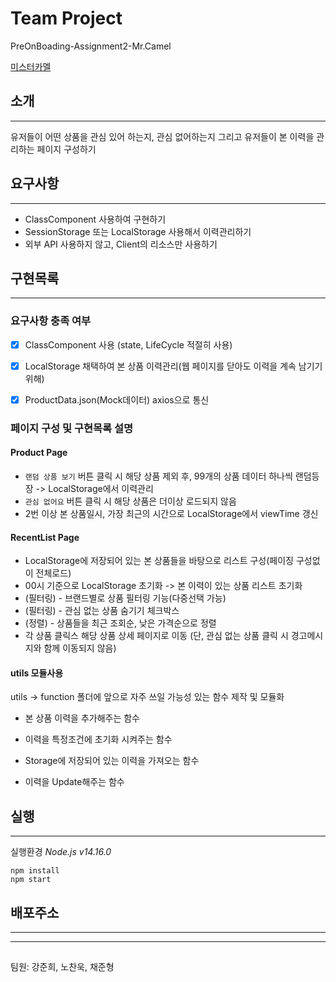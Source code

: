 # Team Project
PreOnBoading-Assignment2-Mr.Camel

[미스터카멜](https://mrcamel.co.kr/)

## 소개
***
유저들이 어떤 상품을 관심 있어 하는지, 관심 없어하는지 그리고 유저들이 본 이력을 관리하는 페이지 구성하기


## 요구사항
***
* ClassComponent 사용하여 구현하기
* SessionStorage 또는 LocalStorage 사용해서 이력관리하기
* 외부 API 사용하지 않고, Client의 리소스만 사용하기

## 구현목록
***
### 요구사항 충족 여부

- [x] ClassComponent 사용 (state, LifeCycle 적절히 사용)

- [x] LocalStorage 채택하여 본 상품 이력관리(웹 페이지를 닫아도 이력을 계속 남기기 위해)

- [x] ProductData.json(Mock데이터) axios으로 통신

### 페이지 구성 및 구현목록 설명
####  Product Page
* `랜덤 상품 보기` 버튼 클릭 시 해당 상품 제외 후, 99개의 상품 데이터 하나씩 랜덤등장 -> LocalStorage에서 이력관리
* `관심 없어요` 버튼 클릭 시 해당 상품은 더이상 로드되지 않음
* 2번 이상 본 상품일시, 가장 최근의 시간으로 LocalStorage에서 viewTime 갱신 

#### RecentList Page
* LocalStorage에 저장되어 있는 본 상품들을 바탕으로 리스트 구성(페이징 구성없이 전체로드)
* 00시 기준으로 LocalStorage 초기화 -> 본 이력이 있는 상품 리스트 초기화
* (필터링) - 브랜드별로 상품 필터링 기능(다중선택 가능)
* (필터링) - 관심 없는 상품 숨기기 체크박스
* (정렬) - 상품들을 최근 조회순, 낮은 가격순으로 정렬
* 각 상품 클릭스 해당 상품 상세 페이지로 이동 (단, 관심 없는 상품 클릭 시 경고메시지와 함께 이동되지 않음)

#### utils 모듈사용
utils -> function 폴더에 앞으로 자주 쓰일 가능성 있는 함수 제작 및 모듈화

* 본 상품 이력을 추가해주는 함수

* 이력을 특정조건에 초기화 시켜주는 함수

* Storage에 저장되어 있는 이력을 가져오는 함수

* 이력을 Update해주는 함수

## 실행
*** 
실행환경 *Node.js v14.16.0*

    npm install
    npm start

## 배포주소
***

***
##
팀원: 강준희, 노찬욱, 채준형
